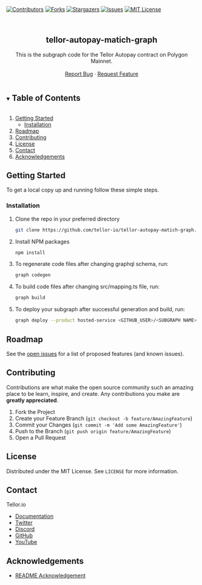 <!--
*** Thanks for checking out the Best-README-Template. If you have a suggestion
*** that would make this better, please fork the repo and create a pull request
*** or simply open an issue with the tag "enhancement".
*** Thanks again! Now go create something AMAZING! :D
***
***
***
*** To avoid retyping too much info. Do a search and replace for the following:
*** github_username, repo_name, twitter_handle, email, project_title, project_description
-->



<!-- PROJECT SHIELDS -->
<!--
*** I'm using markdown "reference style" links for readability.
*** Reference links are enclosed in brackets [ ] instead of parentheses ( ).
*** See the bottom of this document for the declaration of the reference variables
*** for contributors-url, forks-url, etc. This is an optional, concise syntax you may use.
*** https://www.markdownguide.org/basic-syntax/#reference-style-links
-->
[![Contributors][contributors-shield]][contributors-url]
[![Forks][forks-shield]][forks-url]
[![Stargazers][stars-shield]][stars-url]
[![Issues][issues-shield]][issues-url]
[![MIT License][license-shield]][license-url]


<!-- PROJECT LOGO -->
<br />
<p align="center">
  <h2 align="center">tellor-autopay-matich-graph</h2>

  <p align="center">
    This is the subgraph code for the Tellor Autopay contract on Polygon Mainnet.
    <br />
    <br />
    <a href="https://github.com/tellor-io/tellor-autopay-matich-graph/issues">Report Bug</a>
    ·
    <a href="https://github.com/tellor-io/tellor-autopay-matich-graph/issues">Request Feature</a>
  </p>
</p>



<!-- TABLE OF CONTENTS -->
<details open="open">
  <summary><h2 style="display: inline-block">Table of Contents</h2></summary>
  <ol>
    <li>
      <a href="#getting-started">Getting Started</a>
      <ul>
        <li><a href="#installation">Installation</a></li>
      </ul>
    </li>
    <li><a href="#roadmap">Roadmap</a></li>
    <li><a href="#contributing">Contributing</a></li>
    <li><a href="#license">License</a></li>
    <li><a href="#contact">Contact</a></li>
    <li><a href="#acknowledgements">Acknowledgements</a></li>
  </ol>
</details>



<!-- GETTING STARTED -->
## Getting Started

To get a local copy up and running follow these simple steps.

### Installation

1. Clone the repo in your preferred directory
   ```sh
   git clone https://github.com/tellor-io/tellor-autopay-matich-graph.git
   ```
2. Install NPM packages
   ```sh
   npm install
   ```
3. To regenerate code files after changing graphql schema, run:
   ```sh
   graph codegen
   ```
4. To build code files after changing src/mapping.ts file, run:
   ```sh
   graph build
   ```
5. To deploy your subgraph after successful generation and build, run:
   ```sh
   graph deploy --product hosted-service <GITHUB_USER>/<SUBGRAPH NAME>
   ```


<!-- ROADMAP -->
## Roadmap

See the [open issues](https://github.com/tellor-io/tellor-autopay-matich-graph/issues) for a list of proposed features (and known issues).

<!-- CONTRIBUTING -->
## Contributing

Contributions are what make the open source community such an amazing place to be learn, inspire, and create. Any contributions you make are **greatly appreciated**.

1. Fork the Project
2. Create your Feature Branch (`git checkout -b feature/AmazingFeature`)
3. Commit your Changes (`git commit -m 'Add some AmazingFeature'`)
4. Push to the Branch (`git push origin feature/AmazingFeature`)
5. Open a Pull Request

<!-- LICENSE -->
## License

Distributed under the MIT License. See `LICENSE` for more information.

<!-- CONTACT -->
## Contact

Tellor.io 
- [Documentation](https://docs.tellor.io/tellor/)
- [Twitter](https://twitter.com/WeAreTellor)
- [Discord](https://discord.gg/NP7fmzr5)
- [GitHub](https://github.com/tellor-io)
- [YouTube](https://www.youtube.com/tellor)

<!-- ACKNOWLEDGEMENTS -->

## Acknowledgements

* [README Acknowledgement](https://github.com/othneildrew/Best-README-Template)

<!-- MARKDOWN LINKS & IMAGES -->
<!-- https://www.markdownguide.org/basic-syntax/#reference-style-links -->
[contributors-shield]: https://img.shields.io/github/contributors/tellor-io/tellor-autopay-matich-graph.svg?style=for-the-badge
[contributors-url]: https://github.com/tellor-io/tellor-autopay-matich-graph/graphs/contributors
[forks-shield]: https://img.shields.io/github/forks/tellor-io/tellor-autopay-matich-graph.svg?style=for-the-badge
[forks-url]: https://github.com/tellor-io/tellor-autopay-matich-graph/network/members
[stars-shield]: https://img.shields.io/github/stars/tellor-io/tellor-autopay-matich-graph.svg?style=for-the-badge
[stars-url]: https://github.com/tellor-io/tellor-autopay-matich-graph/stargazers
[issues-shield]: https://img.shields.io/github/issues/tellor-io/tellor-autopay-matich-graph.svg?style=for-the-badge
[issues-url]: https://github.com/tellor-io/tellor-autopay-matich-graph/issues
[license-shield]: https://img.shields.io/github/license/tellor-io/tellor-autopay-matich-graph.svg?style=for-the-badge
[license-url]: https://github.com/tellor-io/tellor-autopay-matich-graph/blob/main/LICENSE.txt

